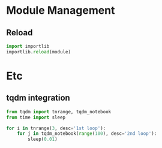 # Module Management
## Reload
```python
import importlib
importlib.reload(module)
```

# Etc
## tqdm integration
```python
from tqdm import tnrange, tqdm_notebook
from time import sleep

for i in tnrange(3, desc='1st loop'):
    for j in tqdm_notebook(range(100), desc='2nd loop'):
        sleep(0.01)
```
